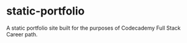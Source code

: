 # static-portfolio
A static portfolio site built for the purposes of Codecademy Full Stack Career path. 
